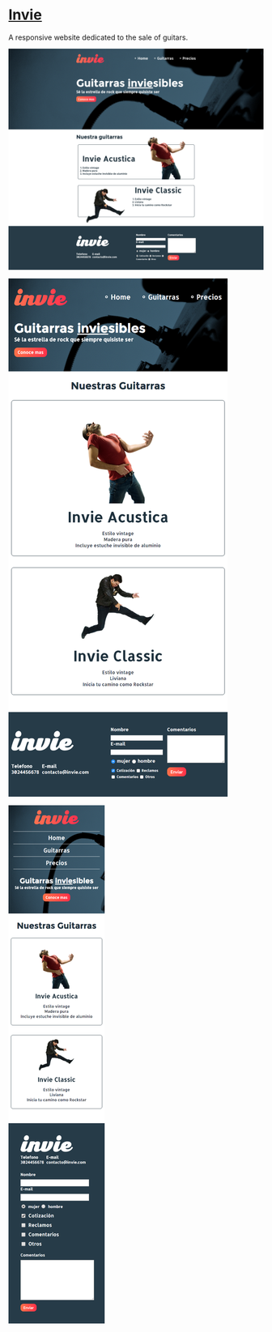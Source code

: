 # [Invie](https://mikeegivieer.github.io/Invie/)

A responsive website dedicated to the sale of guitars.


![Desktop: ](Design/desktop.png)


![Tablet: ](Design/tablet.png)


![Smartphone: ](Design/smartphone.png) 
